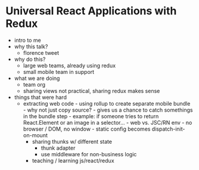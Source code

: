 # Universal React Applications with Redux

- intro to me
- why this talk?
  - florence tweet
- why do this?
	- large web teams, already using redux
	- small mobile team in support
- what we are doing
	- team org
	- sharing views not practical, sharing redux makes sense
- things that were hard
  - extracting web code
		- using rollup to create separate mobile bundle
			- why not just copy source?
				- gives us a chance to catch somethings in the bundle step
					- example: if someone tries to return React.Element or an image in a selector...
		- web vs. JSC/RN env
			- no browser / DOM, no window
			- static config becomes dispatch-init-on-mount
	- sharing thunks w/ different state
		- thunk adapter
		- use middleware for non-business logic
	- teaching / learning js/react/redux
